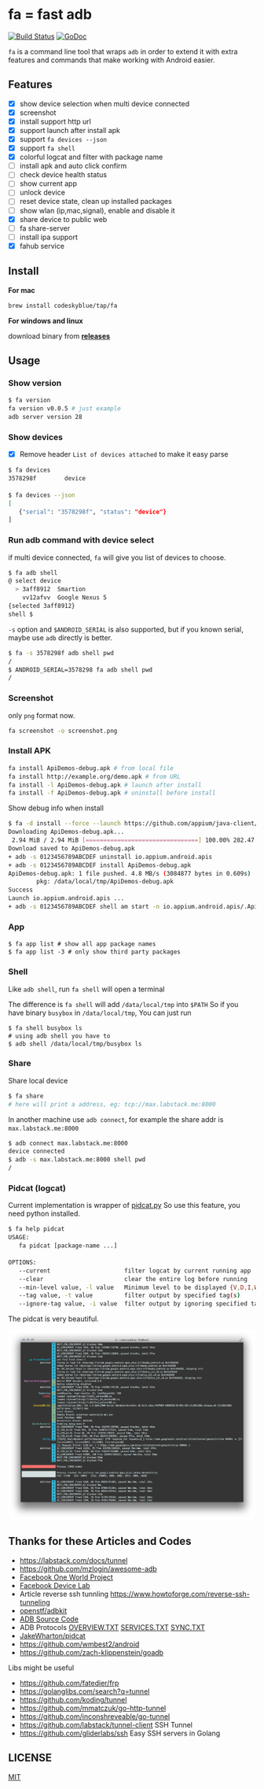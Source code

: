 # fa = fast adb
[![Build Status](https://travis-ci.org/codeskyblue/fa.svg?branch=master)](https://travis-ci.org/codeskyblue/fa)
[![GoDoc](https://godoc.org/github.com/codeskyblue/fa/adb?status.svg)](https://godoc.org/github.com/codeskyblue/fa/adb)

`fa` is a command line tool that wraps `adb` in order to extend it with extra features and commands that make working with Android easier.

## Features
- [x] show device selection when multi device connected
- [x] screenshot
- [x] install support http url
- [x] support launch after install apk
- [x] support `fa devices --json`
- [x] support `fa shell`
- [x] colorful logcat and filter with package name
- [ ] install apk and auto click confirm
- [ ] check device health status
- [ ] show current app
- [ ] unlock device
- [ ] reset device state, clean up installed packages
- [ ] show wlan (ip,mac,signal), enable and disable it
- [x] share device to public web
- [ ] fa share-server
- [ ] install ipa support
- [x] fahub service

## Install
**For mac**

```bash
brew install codeskyblue/tap/fa
```

**For windows and linux**

download binary from [**releases**](https://github.com/codeskyblue/fa/releases)

## Usage
### Show version

```bash
$ fa version
fa version v0.0.5 # just example
adb server version 28
```

### Show devices
- [x] Remove header `List of devices attached` to make it easy parse

```bash
$ fa devices
3578298f        device

$ fa devices --json
[
   {"serial": "3578298f", "status": "device"}
]
```

### Run adb command with device select
if multi device connected, `fa` will give you list of devices to choose.

```bash
$ fa adb shell
@ select device
  > 3aff8912  Smartion
    vv12afvv  Google Nexus 5
{selected 3aff8912}
shell $
```

`-s` option and `$ANDROID_SERIAL` is also supported, but if you known serial, maybe use `adb` directly is better.

```bash
$ fa -s 3578298f adb shell pwd
/
$ ANDROID_SERIAL=3578298 fa adb shell pwd
/
```

### Screenshot
only `png` format now.

```bash
fa screenshot -o screenshot.png
```

### Install APK

```bash
fa install ApiDemos-debug.apk # from local file
fa install http://example.org/demo.apk # from URL
fa install -l ApiDemos-debug.apk # launch after install
fa install -f ApiDemos-debug.apk # uninstall before install
```

Show debug info when install

```bash
$ fa -d install --force --launch https://github.com/appium/java-client/raw/master/src/test/java/io/appium/java_client/ApiDemos-debug.apk
Downloading ApiDemos-debug.apk...
 2.94 MiB / 2.94 MiB [================================] 100.00% 282.47 KiB/s 10s
Download saved to ApiDemos-debug.apk
+ adb -s 0123456789ABCDEF uninstall io.appium.android.apis
+ adb -s 0123456789ABCDEF install ApiDemos-debug.apk
ApiDemos-debug.apk: 1 file pushed. 4.8 MB/s (3084877 bytes in 0.609s)
        pkg: /data/local/tmp/ApiDemos-debug.apk
Success
Launch io.appium.android.apis ...
+ adb -s 0123456789ABCDEF shell am start -n io.appium.android.apis/.ApiDemos
```

### App
```
$ fa app list # show all app package names
$ fa app list -3 # only show third party packages
```

### Shell
Like `adb shell`, run `fa shell` will open a terminal

The difference is `fa shell` will add `/data/local/tmp` into `$PATH`
So if you have binary `busybox` in `/data/local/tmp`,
You can just run

```
$ fa shell busybox ls
# using adb shell you have to
$ adb shell /data/local/tmp/busybox ls
```

### Share
Share local device

```bash
$ fa share
# here will print a address, eg: tcp://max.labstack.me:8000
```

In another machine use `adb connect`, for example the share addr is `max.labstack.me:8000`

```bash
$ adb connect max.labstack.me:8000
device connected
$ adb -s max.labstack.me:8000 shell pwd
/
```

### Pidcat (logcat)
Current implementation is wrapper of [pidcat.py](https://github.com/JakeWharton/pidcat)
So use this feature, you need python installed.

```bash
$ fa help pidcat
USAGE:
   fa pidcat [package-name ...]

OPTIONS:
   --current                     filter logcat by current running app
   --clear                       clear the entire log before running
   --min-level value, -l value   Minimum level to be displayed {V,D,I,W,E,F}
   --tag value, -t value         filter output by specified tag(s)
   --ignore-tag value, -i value  filter output by ignoring specified tag(s)
```

The pidcat is very beautiful.

![pidcat](https://github.com/JakeWharton/pidcat/raw/master/screen.png)

## Thanks for these Articles and Codes
- <https://labstack.com/docs/tunnel>
- <https://github.com/mzlogin/awesome-adb>
- [Facebook One World Project](https://code.fb.com/android/managing-resources-for-large-scale-testing/)
- [Facebook Device Lab](https://code.fb.com/android/the-mobile-device-lab-at-the-prineville-data-center/)
- Article reverse ssh tunnling <https://www.howtoforge.com/reverse-ssh-tunneling>
- [openstf/adbkit](https://github.com/openstf/adbkit)
- [ADB Source Code](https://github.com/aosp-mirror/platform_system_core/blob/master/adb)
- ADB Protocols [OVERVIEW.TXT](https://github.com/aosp-mirror/platform_system_core/blob/master/adb/OVERVIEW.TXT) [SERVICES.TXT](https://github.com/aosp-mirror/platform_system_core/blob/master/adb/SERVICES.TXT) [SYNC.TXT](https://github.com/aosp-mirror/platform_system_core/blob/master/adb/SYNC.TXT)
- [JakeWharton/pidcat](https://github.com/JakeWharton/pidcat)
- <https://github.com/wmbest2/android>
- <https://github.com/zach-klippenstein/goadb>


Libs might be useful

- <https://github.com/fatedier/frp>
- <https://golanglibs.com/search?q=tunnel>
- <https://github.com/koding/tunnel>
- <https://github.com/mmatczuk/go-http-tunnel>
- <https://github.com/inconshreveable/go-tunnel>
- <https://github.com/labstack/tunnel-client> SSH Tunnel
- <https://github.com/gliderlabs/ssh> Easy SSH servers in Golang

## LICENSE
[MIT](LICENSE)
